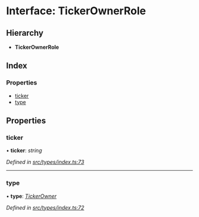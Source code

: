 # Interface: TickerOwnerRole

## Hierarchy

* **TickerOwnerRole**

## Index

### Properties

* [ticker](tickerownerrole.md#ticker)
* [type](tickerownerrole.md#type)

## Properties

###  ticker

• **ticker**: *string*

*Defined in [src/types/index.ts:73](https://github.com/PolymathNetwork/polymesh-sdk/blob/91d79c8/src/types/index.ts#L73)*

___

###  type

• **type**: *[TickerOwner](../enums/roletype.md#tickerowner)*

*Defined in [src/types/index.ts:72](https://github.com/PolymathNetwork/polymesh-sdk/blob/91d79c8/src/types/index.ts#L72)*
